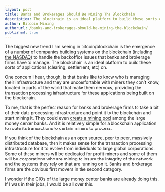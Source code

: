 ```yaml
---
layout: post
title: Banks and Brokerages Should Be Mining The Blockchain
description: The blockchain is an ideal platform to build these sorts of applications (clearing, settlement, etc) on.
author: Bitcoin Mining
authorurl: /banks-and-brokerages-should-be-mining-the-blockchain/
published: true
---
```


<p>The biggest new trend I am seeing in bitcoin/blockchain is the emergence of a number of companies building systems on the blockchain (including <a href="http://www.nasdaq.com/press-release/nasdaq-launches-enterprisewide-blockchain-technology-initiative-20150511-00485">the NASDAQ</a>) to handle the backoffice issues that banks and brokerage firms have to manage. The blockchain is an ideal platform to build these sorts of applications (clearing, settlement, etc) on.</p>
<p>One concern I hear, though, is that banks like to know who is managing their infrastructure and they are uncomfortable with miners they don&#8217;t know, located in parts of the world that make them nervous, providing the transaction processing infrastructure for these applications being built on the blockchain.</p>
<p>To me, that is the perfect reason for banks and brokerage firms to take a bit of their data processing infrastructure and point it to the blockchain and start mining it. They could even <a href="/bitcoin-mining-pools/">create a mining pool</a> among the large money center banks. And it is relatively simple for a blockchain application to route its transactions to certain miners to process.</p>
<p>If you think of the blockchain as an open source, peer to peer, massively distributed database, then it makes sense for the transaction processing infrastructure for it to evolve from individuals to large global corporations. Some of these miners will be dedicated for profit miners and some of them will be corporations who are mining to insure the integrity of the network and the systems they rely on that are running on it. Banks and brokerage firms are the obvious first movers in the second category.</p>
<p>I wonder if the CIOs of the large money center banks are already doing this. If I was in their jobs, I would be all over this.
